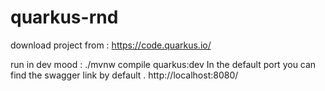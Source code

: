# quarkus-rnd
download project from : https://code.quarkus.io/

run in dev mood : ./mvnw compile quarkus:dev
In the default port you can find the swagger link by default . http://localhost:8080/
